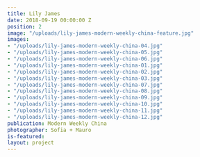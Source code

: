 ```yaml
---
title: Lily James
date: 2018-09-19 00:00:00 Z
position: 2
image: "/uploads/lily-james-modern-weekly-china-feature.jpg"
images:
- "/uploads/lily-james-modern-weekly-china-04.jpg"
- "/uploads/lily-james-modern-weekly-china-05.jpg"
- "/uploads/lily-james-modern-weekly-china-06.jpg"
- "/uploads/lily-james-modern-weekly-china-01.jpg"
- "/uploads/lily-james-modern-weekly-china-02.jpg"
- "/uploads/lily-james-modern-weekly-china-03.jpg"
- "/uploads/lily-james-modern-weekly-china-07.jpg"
- "/uploads/lily-james-modern-weekly-china-08.jpg"
- "/uploads/lily-james-modern-weekly-china-09.jpg"
- "/uploads/lily-james-modern-weekly-china-10.jpg"
- "/uploads/lily-james-modern-weekly-china-11.jpg"
- "/uploads/lily-james-modern-weekly-china-12.jpg"
publication: Modern Weekly China
photographer: Sofia + Mauro
is-featured: 
layout: project
---
```


